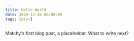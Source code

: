 ```yaml
---
title: Hello World
date: 2020-11-16 00:00:00
tags: [misc]
---
```


Matchy's first blog post, a placeholder. What to write next?
